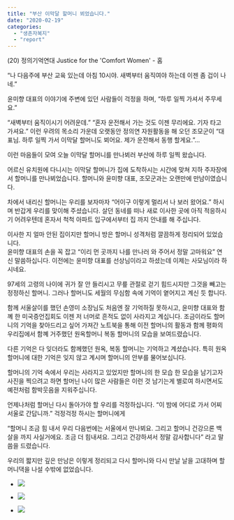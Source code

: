 ```yaml
---
title: "부산 이막달 할머니 뵈었습니다."
date: "2020-02-19"
categories: 
  - "생존자복지"
  - "report"
---
```


(20) 정의기억연대 Justice for the 'Comfort Women' - 홈

“나 다음주에 부산 교육 있는데 아침 10시야. 새벽부터 움직여야 하는데 이젠 좀 겁이 나네.”

윤미향 대표의 이야기에 주변에 있던 사람들이 걱정을 하며, “하루 일찍 가셔서 주무세요.”

“새벽부터 움직이시기 어려운데.” “혼자 운전해서 가는 것도 이젠 무리에요. 기자 타고 가셔요.” 이런 우려의 목소리 가운데 오랫동안 정의연 자원활동을 해 오던 조모군이 “대표님. 하루 일찍 가서 이막달 할머니도 뵈어요. 제가 운전해서 동행 할게요.”...

이런 마음들이 모여 오늘 이막달 할머니를 만나뵈러 부산에 하루 일찍 왔습니다.

어르신 유치원에 다니시는 이막달 할머니가 집에 도착하시는 시간에 맞쳐 지하 주자장에서 할머니를 만나뵈었습니다. 할머니와 윤미향 대표, 조모군과는 오랜만에 만남이였습니다.

차에서 내리신 할머니는 우리를 보자마자 “어이구 이렇게 멀리서 나 보러 왔어요.” 하시며 반갑게 우리를 맞이해 주셨습니다. 살던 동네를 떠나 새로 이사한 곳에 아직 적응하시기 어려우텐데 혼자서 척척 아파트 입구에서부터 집 까지 안내를 해 주십니다.

이사한 지 얼마 안된 집이지만 할머니 방은 할머니 성격처럼 깔끔하게 정리되어 있었습니다.  
윤미향 대표의 손을 꼭 잡고 “이리 먼 곳까지 나를 만나러 와 주어서 정말 고마워요” 연신 말씀하십니다. 이전에는 윤미향 대표를 선상님이라고 하셨는데 이제는 사모님이라 하시네요.

97세의 고령의 나이에 귀가 잘 안 들리시고 무릎 관절로 걷기 힘드시지만 그것을 빼고는 정정하신 할머니. 그러나 할머니도 세월의 무심함 속에 기억이 옅어지고 계신 듯 합니다.

함께 서울살이를 했던 손영미 소장님도 처음엔 잘 기억하질 못하시고, 윤미향 대표와 함꼐 한 미국증언집회도 이젠 저 너머로 흔적도 없이 사라지고 계십니다. 조금이라도 할머니의 기억을 찾아드리고 싶어 가져간 노트북을 통해 이전 할머니의 활동과 함께 평화의 우리집에서 함꼐 거주했던 원옥할머니 복동 할머니의 모습을 보여드렸습니다.

다른 기억은 다 잊더라도 함께했던 원옥, 복동 할머니는 기억하고 계셨습니다. 특히 원옥할머니에 대한 기억은 잊지 않고 계시며 할머니의 안부를 물어보십니다.

할머니의 기억 속에서 우리는 사라지고 있었지만 할머니의 한 모습 한 모습을 남기고자 사진을 찍으려고 하면 할머닌 나이 많은 사람들은 이런 것 남기는게 별로여 하시면서도 예전처럼 함박웃음을 지워주십니다.

언제나처럼 할머닌 다시 돌아가야 할 우리를 걱정하십니다. “이 밤에 어디로 가서 어찌 서울로 간답니까.” 걱정걱정 하시는 할머니에게

“할머니 조금 힘 내서 우리 다음번에는 서울에서 만나뵈요. 그리고 할머니 건강으론 백살을 까지 사실거에요. 조금 더 힘내셔요. 그리고 건강하셔서 정말 감사합니다” 라고 말씀을 드렸습니다.

우리의 짧지만 깊은 만남은 이렇게 정리되고 다시 할머니와 다시 만날 날을 고대하며 할머니댁을 나설 수밖에 없었습니다.

- ![](https://r2.womenandwar.net/2020/02/photo_2020-02-20_13-05-21-1024x768.jpg)
    
- ![](https://r2.womenandwar.net/2020/02/photo_2020-02-20_13-05-56-768x1024.jpg)
    
- ![](https://r2.womenandwar.net/2020/02/photo_2020-02-20_13-06-31-768x1024.jpg)
